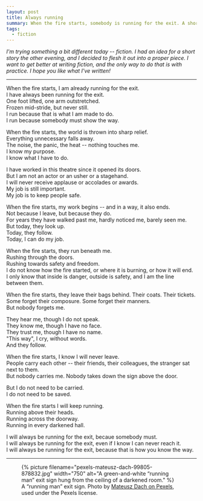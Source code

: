 ```yaml
---
layout: post
title: Always running
summary: When the fire starts, somebody is running for the exit. A short story.
tags:
  - fiction
---
```

*I'm trying something a bit different today -- fiction. I had an idea for a short story the other evening, and I decided to flesh it out into a proper piece. I want to get better at writing fiction, and the only way to do that is with practice. I hope you like what I've written!*

---

When the fire starts, I am already running for the exit.<br/>
I have always been running for the exit.<br/>
One foot lifted, one arm outstretched.<br/>
Frozen mid-stride, but never still.<br/>
I run because that is what I am made to do.<br/>
I run because somebody must show the way. 

When the fire starts, the world is thrown into sharp relief.<br/>
Everything unnecessary falls away. <br/>
The noise, the panic, the heat -- nothing touches me.<br/>
I know my purpose.<br/>
I know what I have to do.

I have worked in this theatre since it opened its doors.<br/>
But I am not an actor or an usher or a stagehand.<br/>
I will never receive applause or accolades or awards.<br/>
My job is still important.<br/>
My job is to keep people safe. 

When the fire starts, my work begins -- and in a way, it also ends.<br/>
Not because I leave, but because they do. <br/>
For years they have walked past me, hardly noticed me, barely seen me.<br/>
But today, they look up.<br/>
Today, they follow.<br/>
Today, I can do my job.

When the fire starts, they run beneath me.<br/>
Rushing through the doors.<br/>
Rushing towards safety and freedom.<br/>
I do not know how the fire started, or where it is burning, or how it will end.<br/>
I only know that inside is danger, outside is safety, and I am the line between them. 

When the fire starts, they leave their bags behind.
Their coats.
Their tickets.<br/>
Some forget their composure.
Some forget their manners. <br/>
But nobody forgets me.

They hear me, though I do not speak.<br/>
They know me, though I have no face.<br/>
They trust me, though I have no name.<br/>
"This way", I cry, without words.<br/>
And they follow.

When the fire starts, I know I will never leave.<br/>
People carry each other -- their friends, their colleagues, the stranger sat next to them.<br/>
But nobody carries me.
Nobody takes down the sign above the door.

But I do not need to be carried.<br/>
I do not need to be saved.

When the fire starts I will keep running.<br/>
Running above their heads.<br/>
Running across the doorway.<br/>
Running in every darkened hall.

I will always be running for the exit, becaue somebody must.<br/>
I will always be running for the exit, even if I know I can never reach it.<br/>
I will always be running for the exit, because that is how you know the way.

---

<figure>
  {%
    picture
    filename="pexels-mateusz-dach-99805-878832.jpg"
    width="750"
    alt="A green-and-white “running man” exit sign hung from the ceiling of a darkened room."
  %}
  <figcaption>
    A “running man” exit sign.
    Photo by <a href="https://www.pexels.com/photo/green-and-white-exit-way-sign-878832/">Mateusz Dach on Pexels</a>, used under the Pexels license.
  </figcaption>
</figure>